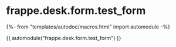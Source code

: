 # frappe.desk.form.test_form

{%- from "templates/autodoc/macros.html" import automodule -%}

{{ automodule("frappe.desk.form.test_form") }}